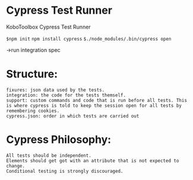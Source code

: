 # Cypress Test Runner
KoboToolbox Cypress Test Runner

`$npm init`
`npm install cypress`
`$./node_modules/.bin/cypress open`

->run integration spec


# Structure:

    fixures: json data used by the tests.  
    integration: the code for the tests themself.  
    support: custom commands and code that is run before all tests. This is where cypress is told to keep the session open for all tests by remembering cookies.  
    cypress.json: order in which tests are carried out

# Cypress Philosophy:

    All tests should be independent.
    Elements should get got with an attribute that is not expected to change.
    Conditional testing is strongly discouraged.
